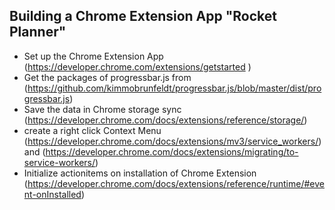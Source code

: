 ## Building a Chrome Extension App "Rocket Planner"
- Set up the Chrome Extension App (https://developer.chrome.com/extensions/getstarted )
- Get the packages of progressbar.js from (https://github.com/kimmobrunfeldt/progressbar.js/blob/master/dist/progressbar.js)
- Save the data in Chrome storage sync (https://developer.chrome.com/docs/extensions/reference/storage/)
- create a right click Context Menu (https://developer.chrome.com/docs/extensions/mv3/service_workers/) and (https://developer.chrome.com/docs/extensions/migrating/to-service-workers/)
- Initialize actionitems on installation of Chrome Extension (https://developer.chrome.com/docs/extensions/reference/runtime/#event-onInstalled)